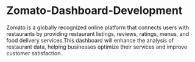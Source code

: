 # Zomato-Dashboard-Development
Zomato is a globally recognized online platform that connects users with restaurants by providing restaurant listings, reviews, ratings, menus, and food delivery services.This dashboard will enhance the analysis of restaurant data, helping businesses optimize their services and improve customer satisfaction.
